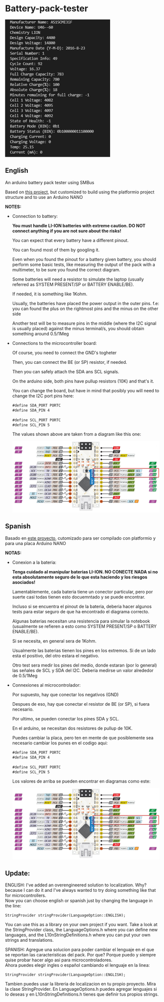 # Battery-pack-tester

![Output in the console](/img/output.png)

## English
An arduino battery pack tester using SMBus

Based on [this project](https://powercartel.com/projects/packprobe/), but customized to build using the platformio project
structure and to use an Arduino NANO

**NOTES:**
- Connection to battery:

  **You must handle LI-ION batteries with extreme caution. DO NOT connect anything if you are not sure about the risks!**

  You can expect that every battery have a different pinout. 
  
  You can found most of them by googling it.
  
  Even when you found the pinout for a battery given battery, you should perform some basic tests, like measuring the output of the pack with a multimeter, to be sure you found the correct diagram.
  
  Some batteries will need a resistor to simulate the laptop (usually referred as SYSTEM PRESENT/SP or BATTERY ENABLE/BE).
  
  If needed, it is something like 1Kohm.
  
  Usually, the batteries have placed the power output in the outer pins. f.e: you can found the plus on the rightmost pins and the minus on the other side
  
  Another test will be to measure pins in the middle (where the I2C signal is usually placed) against the minus terminal/s, you should obtain something around 0.5/1Meg

- Connections to the microcontroller board:
  
  Of course, you need to connect the GND's togheter
  
  Then, you can connect the BE (or SP) resistor, if needed.
  
  Then you can safely attach the SDA ans SCL signals.
  
  On the arduino side, both pins have pullup resistors (10K) and that's it. 
  
  You can change the board, but have in mind that posibly you will need to change the I2C port pins here:
  ```
  #define SDA_PORT PORTC
  #define SDA_PIN 4
  
  #define SCL_PORT PORTC
  #define SCL_PIN 5
  ```
  
  The values shown above are taken from a diagram like this one:
  
  ![Nano pinout](/img/nano-pinout.png)


## Spanish

Basado en [este proyecto](https://powercartel.com/projects/packprobe/), cutomizado para ser compilado con platformio y para una placa Arduino NANO

**NOTAS:**
- Conexion a la bateria:

  **Tenga cuidado al manipular baterias LI-ION. NO CONECTE NADA si no esta absolutamente seguro de lo que esta haciendo y los riesgos asociados!**

  Lamentablemente, cada bateria tiene un conector particular, pero por suerte casi todas tienen esto docuemntado y se puede encontrar.
  
  Incluso si se encuentra el pinout de la bateria, deberia hacer algunos tests para estar seguro de que ha encontrado el diagrama correcto.
  
  Algunas baterias necesitan una resistencia para simular la notebook (usualmente se refieren a esto como SYSTEM PRESENT/SP o BATTERY ENABLE/BE).
  
  Si se necesita, en general sera de 1Kohm.
  
  Usualmente las baterias tienen los pines en los extremos. Si de un lado esta el positivo, del otro estara el negativo.
  
  Otro test sera medir los pines del medio, donde estaran (por lo general) las señales de SCL y SDA del I2C. Deberia medirse un valor alrededor de 0.5/1Meg

- Connexiones al microcontrolador:
  
  Por supuesto, hay que conectar los negativos (GND)
  
  Despues de eso, hay que conectar el resistor de BE (or SP), si fuera necesario.
  
  Por ultimo, se pueden conectar los pines SDA y SCL.
  
  En el arduino, se necesitan dos resistores de pullup de 10K. 
  
  Puedes cambiar la placa, pero ten en mente de que posiblemente sea necesario cambiar los punes en el codigo aqui:
  ```
  #define SDA_PORT PORTC
  #define SDA_PIN 4
  
  #define SCL_PORT PORTC
  #define SCL_PIN 5
  ```
  
  Los valores de arriba se pueden encontrar en diagramas como este:
  
  ![Nano pinout](/img/nano-pinout.png)

## Update:

ENGLISH: I've added an overengineered solution to localization. Why? because I can do it and I've always wanted to try doing something like that for microcontrollers.  
Now you can choose english or spanish just by changing the language in the line:
```
StringProvider stringProvider(LanguageOption::ENGLISH);
```
You can use this as a library on your own project if you want. Take a look at the StringProvider class, the LanguageOptions.h where you can define new languages, and the L10nStringDefinitions.h where you can put your own strings and translations.  

SPANISH: Agregue una solucion para poder cambiar el lenguaje en el que se reportan las caracteristicas del pack. Por que? Porque puedo y siempre quise probar hacer algo asi para microcontroladores.  
Ahora puedes elegir ingles o español cambiando el lenguaje en la linea: 
```
StringProvider stringProvider(LanguageOption::ENGLISH);
```
Tambien puedes usar la libreria de localizacion en tu propio proyecto. Mira la clase StringProvider. En LanguageOptions.h puedes agregar lenguajes si lo deseas y en L10nStringDefinitions.h tienes que definir tus propios strings.  
